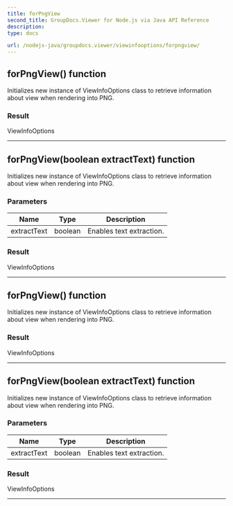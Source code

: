 ```yaml
---
title: forPngView
second_title: GroupDocs.Viewer for Node.js via Java API Reference
description: 
type: docs

url: /nodejs-java/groupdocs.viewer/viewinfooptions/forpngview/
---
```


## forPngView()  function
Initializes new instance of  ViewInfoOptions class to retrieve information about view when rendering into PNG.

### Result
ViewInfoOptions


---


## forPngView(boolean extractText)  function
Initializes new instance of  ViewInfoOptions class to retrieve information about view when rendering into PNG.

### Parameters

| Name | Type | Description |
| --- | --- | --- |
| extractText | boolean | Enables text extraction. |

### Result
ViewInfoOptions


---


## forPngView()  function
Initializes new instance of  ViewInfoOptions class to retrieve information about view when rendering into PNG.

### Result
ViewInfoOptions


---


## forPngView(boolean extractText)  function
Initializes new instance of  ViewInfoOptions class to retrieve information about view when rendering into PNG.

### Parameters

| Name | Type | Description |
| --- | --- | --- |
| extractText | boolean | Enables text extraction. |

### Result
ViewInfoOptions


---


